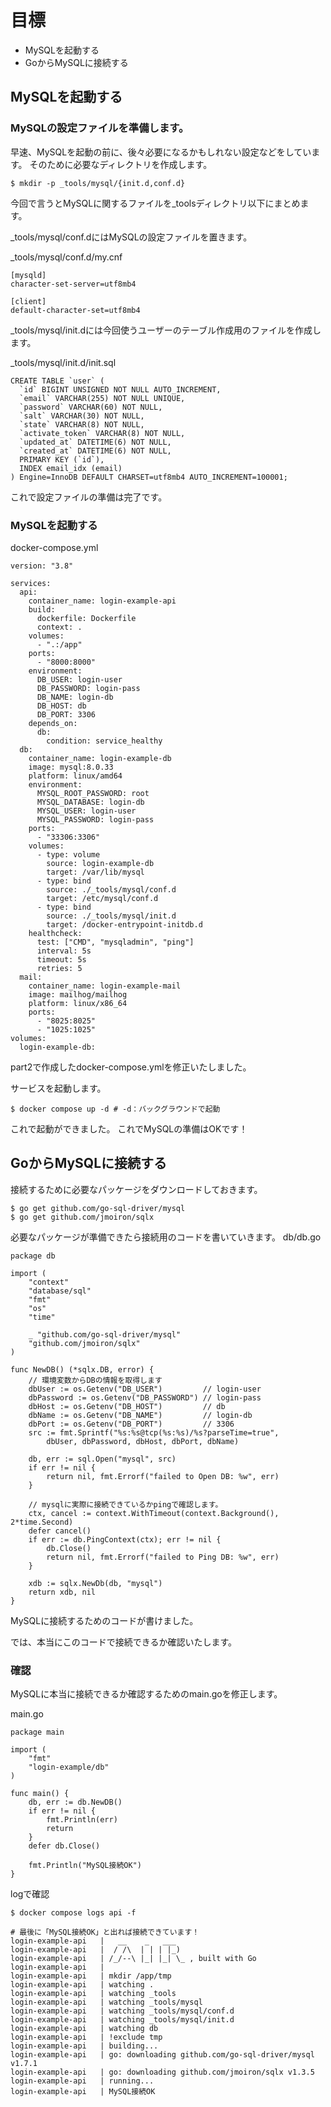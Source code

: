 # 目標

- MySQLを起動する
- GoからMySQLに接続する

## MySQLを起動する

### MySQLの設定ファイルを準備します。

早速、MySQLを起動の前に、後々必要になるかもしれない設定などをしています。
そのために必要なディレクトリを作成します。

```
$ mkdir -p _tools/mysql/{init.d,conf.d}
```

今回で言うとMySQLに関するファイルを_toolsディレクトリ以下にまとめます。

_tools/mysql/conf.dにはMySQLの設定ファイルを置きます。

_tools/mysql/conf.d/my.cnf
```
[mysqld]
character-set-server=utf8mb4

[client]
default-character-set=utf8mb4
```

_tools/mysql/init.dには今回使うユーザーのテーブル作成用のファイルを作成します。

_tools/mysql/init.d/init.sql
```
CREATE TABLE `user` (
  `id` BIGINT UNSIGNED NOT NULL AUTO_INCREMENT,
  `email` VARCHAR(255) NOT NULL UNIQUE,
  `password` VARCHAR(60) NOT NULL,
  `salt` VARCHAR(30) NOT NULL,
  `state` VARCHAR(8) NOT NULL,
  `activate_token` VARCHAR(8) NOT NULL,
  `updated_at` DATETIME(6) NOT NULL,
  `created_at` DATETIME(6) NOT NULL,
  PRIMARY KEY (`id`),
  INDEX email_idx (email)
) Engine=InnoDB DEFAULT CHARSET=utf8mb4 AUTO_INCREMENT=100001;
```

これで設定ファイルの準備は完了です。

### MySQLを起動する

docker-compose.yml
```
version: "3.8"

services:
  api:
    container_name: login-example-api
    build:
      dockerfile: Dockerfile
      context: .
    volumes:
      - ".:/app"
    ports:
      - "8000:8000"
    environment:
      DB_USER: login-user
      DB_PASSWORD: login-pass
      DB_NAME: login-db
      DB_HOST: db
      DB_PORT: 3306
    depends_on:
      db:
        condition: service_healthy
  db:
    container_name: login-example-db
    image: mysql:8.0.33
    platform: linux/amd64
    environment:
      MYSQL_ROOT_PASSWORD: root
      MYSQL_DATABASE: login-db
      MYSQL_USER: login-user
      MYSQL_PASSWORD: login-pass
    ports:
      - "33306:3306"
    volumes:
      - type: volume
        source: login-example-db
        target: /var/lib/mysql
      - type: bind
        source: ./_tools/mysql/conf.d
        target: /etc/mysql/conf.d
      - type: bind
        source: ./_tools/mysql/init.d
        target: /docker-entrypoint-initdb.d
    healthcheck:
      test: ["CMD", "mysqladmin", "ping"]
      interval: 5s
      timeout: 5s
      retries: 5
  mail:
    container_name: login-example-mail
    image: mailhog/mailhog
    platform: linux/x86_64
    ports:
      - "8025:8025"
      - "1025:1025"
volumes:
  login-example-db:
```

part2で作成したdocker-compose.ymlを修正いたしました。

サービスを起動します。
```
$ docker compose up -d # -d：バックグラウンドで起動
```
これで起動ができました。
これでMySQLの準備はOKです！

## GoからMySQLに接続する

接続するために必要なパッケージをダウンロードしておきます。

```
$ go get github.com/go-sql-driver/mysql
$ go get github.com/jmoiron/sqlx
```

必要なパッケージが準備できたら接続用のコードを書いていきます。
db/db.go
```
package db

import (
	"context"
	"database/sql"
	"fmt"
	"os"
	"time"

	_ "github.com/go-sql-driver/mysql"
	"github.com/jmoiron/sqlx"
)

func NewDB() (*sqlx.DB, error) {
	// 環境変数からDBの情報を取得します
	dbUser := os.Getenv("DB_USER")         // login-user
	dbPassword := os.Getenv("DB_PASSWORD") // login-pass
	dbHost := os.Getenv("DB_HOST")         // db
	dbName := os.Getenv("DB_NAME")         // login-db
	dbPort := os.Getenv("DB_PORT")         // 3306
	src := fmt.Sprintf("%s:%s@tcp(%s:%s)/%s?parseTime=true",
		dbUser, dbPassword, dbHost, dbPort, dbName)

	db, err := sql.Open("mysql", src)
	if err != nil {
		return nil, fmt.Errorf("failed to Open DB: %w", err)
	}

	// mysqlに実際に接続できているかpingで確認します。
	ctx, cancel := context.WithTimeout(context.Background(), 2*time.Second)
	defer cancel()
	if err := db.PingContext(ctx); err != nil {
		db.Close()
		return nil, fmt.Errorf("failed to Ping DB: %w", err)
	}

	xdb := sqlx.NewDb(db, "mysql")
	return xdb, nil
}
```

MySQLに接続するためのコードが書けました。

では、本当にこのコードで接続できるか確認いたします。

### 確認

MySQLに本当に接続できるか確認するためのmain.goを修正します。

main.go
```
package main

import (
	"fmt"
	"login-example/db"
)

func main() {
	db, err := db.NewDB()
	if err != nil {
		fmt.Println(err)
		return
	}
	defer db.Close()

	fmt.Println("MySQL接続OK")
}
```

logで確認
```
$ docker compose logs api -f

# 最後に「MySQL接続OK」と出れば接続できています！
login-example-api   |   __    _   ___  
login-example-api   |  / /\  | | | |_) 
login-example-api   | /_/--\ |_| |_| \_ , built with Go 
login-example-api   | 
login-example-api   | mkdir /app/tmp
login-example-api   | watching .
login-example-api   | watching _tools
login-example-api   | watching _tools/mysql
login-example-api   | watching _tools/mysql/conf.d
login-example-api   | watching _tools/mysql/init.d
login-example-api   | watching db
login-example-api   | !exclude tmp
login-example-api   | building...
login-example-api   | go: downloading github.com/go-sql-driver/mysql v1.7.1
login-example-api   | go: downloading github.com/jmoiron/sqlx v1.3.5
login-example-api   | running...
login-example-api   | MySQL接続OK

```